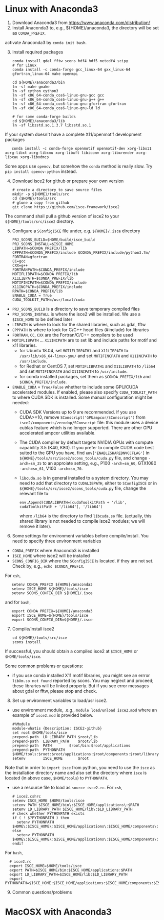 # Linux with Anaconda3

1. Download Anaconda3 from https://www.anaconda.com/distribution/
2. Install Anaconda3 to, e.g., ${HOME}/anaconda3, the directory will be set as `CONDA_PREFIX`. 

activate Anaconda3 by `conda init bash`. 

3. Install required packages

       conda install gdal fftw scons hdf4 hdf5 netcdf4 scipy
       # for Linux
       conda install -c conda-forge gcc_linux-64 gxx_linux-64 gfortran_linux-64 make openmpi
      
       cd ${HOME}/anaconda3/bin
       ln -sf make gmake
       ln -sf cython cython3
       ln -sf x86_64-conda_cos6-linux-gnu-gcc gcc
       ln -sf x86_64-conda_cos6-linux-gnu-g++ g++
       ln -sf x86_64-conda_cos6-linux-gnu-gfortran gfortran
       ln -sf x86_64-conda_cos6-linux-gnu-ld ld
      
       # for some conda-forge builds
       cd ${HOME}/anaconda3/lib
       ln -sf libzstd.so.1.3.7 libzstd.so.1

If your system doesn't have a complete X11/openmotif development packages

       conda install -c conda-forge openmotif openmotif-dev xorg-libx11 xorg-libxt xorg-libxmu xorg-libxft libiconv xorg-libxrender xorg-libxau xorg-libxdmcp 
       
       
Some apps use `opencv`, but somehow the `conda` method is really slow. Try `pip install opencv-python` instead. 

    
4. Download isce2 for github or prepare your own version 
     
       # create a directory to save source files
       mkdir -p ${HOME}/tools/src 
       cd {$HOME}/tools/src
       # glone a copy from github
       git clone https://github.com/isce-framework/isce2

The command shall pull a github version of isce2 to your `${HOME}/tools/src/isce2` diectory. 

5. Configure a `SConfigISCE` file under, e.g. `${HOME}/.isce` directory

       PRJ_SCONS_BUILD=$HOME/build/isce_build
       PRJ_SCONS_INSTALL=$ISCE_HOME
       LIBPATH=$CONDA_PREFIX/lib
       CPPPATH=$CONDA_PREFIX/include $CONDA_PREFIX/include/python3.7m/ 
       FORTRAN=gfortran
       CC=gcc
       CXX=g++
       FORTRANPATH=$CONDA_PREFIX/include
       MOTIFLIBPATH=$CONDA_PREFIX/lib
       X11LIBPATH=$CONDA_PREFIX/lib
       MOTIFINCPATH=$CONDA_PREFIX/include
       X11INCPATH=$CONDA_PREFIX/include
       RPATH=$CONDA_PREFIX/lib
       ENABLE_CUDA = True
       CUDA_TOOLKIT_PATH=/usr/local/cuda

 * `PRJ_SCONS_BUILD` is a directory to save temporary compiled files
 * `PRJ_SCONS_INSTALL` is where the isce2 will be installed. We use a `$ISCE_HOME` to be defined later 
 * `LIBPATH` is where to look for the shared libraries, such as gdal, fftw
 * `CPPPATH` is where to look for C/C++ head files (#include) for libraries
 * `FORTRAN`, `CC`, `CXX` are the Fortran/C/C++ compilers to be used
 * `MOTIFLIBPATH` ... `X11INCPATH` are to set lib and include paths for motif and x11 libraries. 
    * for Ubuntu 18.04, set `MOTIFLIBPATH1` and `X11LIBPATH` to `/usr/lib/x86_64-linux-gnu/` and set `MOTIFINCPATH` 
and `X11INCPATH` to `/usr/include`.
    * for Redhat or CentOS 7, set `MOTIFLIBPATH1` and `X11LIBPATH` to `/lib64` and set `MOTIFINCPATH` 
and `X11INCPATH` to `/usr/include`.
    * for conda installed packages, set them as `$CONDA_PREFIX/lib` and `$CONDA_PREFIX/include`.
 * `ENABLE_CUDA` = `True/False` whether to include some GPU/CUDA accelerated modules. If enabled, please also specify `CUDA_TOOLKIT_PATH` to where CUDA SDK is installed. Some manual configuration might be needed:
    * CUDA SDK Versions up to 9 are recommended. If you use CUDA>=10, remove `SConscript('GPUampcor/SConscript')` from `isce2/components/zerodop/SConscript` file: this module uses a device cublas feature which is no longer supported. There are other GPU accelerated ampcor utilities available. 
    * The CUDA compiler by default targets NVIDIA GPUs with compute capability 3.5 (K40, K80). If you prefer to compile CUDA code best suited to the GPU you have,  find `env['ENABLESHAREDNVCCFLAG']` in `${HOME}/tools/src/isce2/scons_tools/cuda.py` file, and change `-arch=sm_35` to an approiate setting, e.g., P100 `-arch=sm_60`, GTX1080 `-arch=sm_61`, V100 `-arch=sm_70`. 
    * `libcuda.so` is in general installed to a system directory. You may need to add that directory to `CUDALIBPATH`, either to `SConfigISCE` or in `${HOME}/tools/src/isce2/scons_tools/cuda.py` file, change the relevant file to 
       
          env.Append(CUDALIBPATH=[cudaToolkitPath + '/lib', cudaToolkitPath + '/lib64'], '/lib64')
         where `/lib64` is the directory to find `libcuda.so` file. (actually, this shared library is not needed to compile isce2 modules; we will remove it later). 
 
6. Some settings for environment variables before compile/install. You need to specify three environment variables 
* `CONDA_PREFIX` where Anaconda3 is installed
* `ISCE_HOME` where isce2 will be installed
* `SCONS_CONFIG_DIR` where the `SConfigISCE` is located. 
if they are not set. Check by, e.g.,  `echo $CONDA_PREFIX`. 

For `csh`, 

       setenv CONDA_PREFIX ${HOME}/anaconda3
       setenv ISCE_HOME ${HOME}/tools/isce
       setenv SCONS_CONFIG_DIR ${HOME}/.isce

and for `bash`, 

       export CONDA_PREFIX=${HOME}/anaconda3
       export ISCE_HOME=${HOME}/tools/isce
       export SCONS_CONFIG_DIR=${HOME}/.isce
       
7. Compile/install isce2

       cd ${HOME}/tools/src/isce
       scons install
       
If successful, you should obtain a compiled isce2 at `$ISCE_HOME` or `$HOME/tools/isce`. 

Some common problems or questions:

* if you use conda installed X11 motif libraries, you might see an errror `libXm.so not found` reported by scons. You may neglect and proceed; these libraries will be linked properly. But if you see error messages about gdal or fftw, please stop and check. 

8. Set up environment variables to load/usr isce2. 
* use environment module, .e.g., `module load/unload isce2.mod` where an example of `isce2.mod` is provided below.   

      #%Module
      module-whatis {Description: ISCE2-github}
      set root $HOME/tools/isce
      prepend-path	LD_LIBRARY_PATH	$root/lib
      prepend-path	LIBRARY_PATH	$root/lib
      prepend-path	PATH		$root/bin:$root/applications
      prepend-path	PYTHONPATH	$HOME/tools:$root:$root/applications:$root/components:$root/library
      setenv 		ISCE_HOME       $root   
      
Note that in order to `import isce` from python, you need to use the `isce` as the installation directory name and also set the directory where `isce` is located (in above case, `$HOME/tools`) to `PYTHONPATH`.        

* use a resource file to load as `source isce2.rc`. 
For `csh`, 
    
      # isce2.cshrc
      setenv ISCE_HOME $HOME/tools/isce
      setenv PATH $ISCE_HOME/bin\:$ISCE_HOME/applications\:$PATH
      setenv LD_LIBRARY_PATH $ISCE_HOME/lib\:$LD_LIBRARY_PATH
      # check whether PYTHONPATH exists 
      if ( ! $?PYTHONPATH ) then
        setenv PYTHONPATH $HOME\:$ISCE_HOME\:$ISCE_HOME/applications\:$ISCE_HOME/components\:$ISCE_HOME/library
      else
        setenv PYTHONPATH $HOME\:$ISCE_HOME\:$ISCE_HOME/applications\:$ISCE_HOME/components\:$ISCE_HOME/library\:$PYTHONPATH
      endif
      
 For `bash`,
 
      # isce2.rc
      export ISCE_HOME=$HOME/tools/isce
      export PATH=$ISCE_HOME/bin:$ISCE_HOME/applications:$PATH
      export LD_LIBRARY_PATH=$ISCE_HOME/lib:$LD_LIBRARY_PATH
      export PYTHONPATH=$ISCE_HOME:$ISCE_HOME/applications:$ISCE_HOME/components:$ISCE_HOME/library:$HOME/tools:$PYTHONPATH
     

9. Common questions/problems

# MacOSX with Anaconda3

 



 

